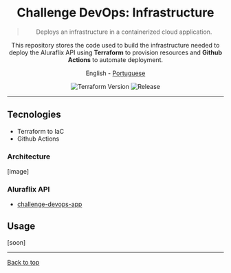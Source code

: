 <a id="top"></a>
<div align="center">

  # Challenge DevOps: Infrastructure

  > Deploys an infrastructure in a containerized cloud application.

  This repository stores the code used to build the infrastructure needed to deploy the Aluraflix API using **Terraform** to provision resources and **Github Actions** to automate deployment.

  <a>English</a> -
  <a href="./README.md">Portuguese</a>

</div>

<div align="center" >

  ![Terraform Version](https://img.shields.io/badge/terraform-v1.7.1-blue)
  ![Release](https://img.shields.io/github/v/release/jeff-pedro/challenge-devops-infra?display_name=tag&include_prereleases&style=flat-square)

</div>

---

## Tecnologies
* Terraform to IaC
* Github Actions

### Architecture
[image]

### Aluraflix API
- [challenge-devops-app](https://github.com/jeff-pedro/challenge-devops-app)

## Usage
[soon]

---
[Back to top](#top)
